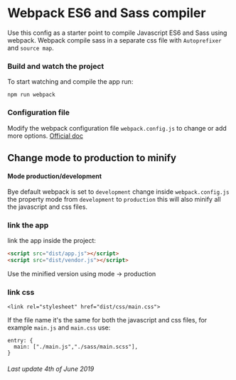 # Webpack ES6 and Sass compiler
Use this config as a starter point to compile Javascript ES6 and Sass using webpack. Webpack compile sass in a separate css file with `Autoprefixer` and `source map`.

### Build and watch the project
To start watching and compile the app run:

```shell
npm run webpack
```

### Configuration file
Modify the webpack configuration file `webpack.config.js` to change or add more options. [Official doc](https://webpack.js.org/concepts/)

## Change mode to production to minify
#### Mode production/development
Bye default webpack is set to `development` change inside `webpack.config.js` the property mode from `development` to `production` this will also minify all the javascript and css files.

### link the app
link the app inside the project:

```html
<script src="dist/app.js"></script>
<script src="dist/vendor.js"></script>
```
Use the minified version using mode -> production

### link css 
```$html
<link rel="stylesheet" href="dist/css/main.css">
```


If the file name it's the same for both the javascript and css files, for example `main.js` and `main.css` use:
```$javascript
entry: {
  main: ["./main.js","./sass/main.scss"],  
}
```

###### Last update 4th of June 2019
